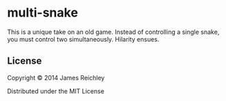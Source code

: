 # multi-snake

This is a unique take on an old game. Instead of controlling a single snake, you must control two simultaneously. Hilarity ensues.

## License

Copyright © 2014 James Reichley

Distributed under the MIT License
